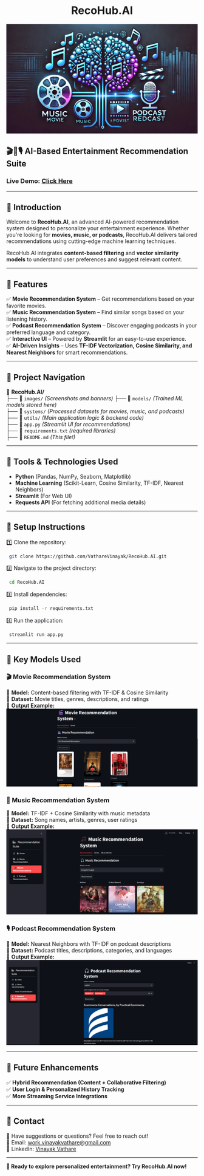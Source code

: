 <h1 align="center">RecoHub.AI</h1>

![RecoHub.AI Banner](./images/banner.webp)

## 🎬🎵🎙️ AI-Based Entertainment Recommendation Suite  

### Live Demo: [Click Here](#) 

---

## 📌 Introduction  
Welcome to **RecoHub.AI**, an advanced AI-powered recommendation system designed to personalize your entertainment experience. Whether you're looking for **movies, music, or podcasts**, RecoHub.AI delivers tailored recommendations using cutting-edge machine learning techniques.

RecoHub.AI integrates **content-based filtering** and **vector similarity models** to understand user preferences and suggest relevant content.

---

## 📌 Features  
✅ **Movie Recommendation System** – Get recommendations based on your favorite movies.  
✅ **Music Recommendation System** – Find similar songs based on your listening history.  
✅ **Podcast Recommendation System** – Discover engaging podcasts in your preferred language and category.  
✅ **Interactive UI** – Powered by **Streamlit** for an easy-to-use experience.  
✅ **AI-Driven Insights** – Uses **TF-IDF Vectorization, Cosine Similarity, and Nearest Neighbors** for smart recommendations.  

---

## 📌 Project Navigation  
📂 **RecoHub.AI/**  
 ├── 📁 `images/` *(Screenshots and banners)* 
 ├── 📁 `models/` *(Trained ML models stored here)*  
 ├── 📁 `systems/` *(Processed datasets for movies, music, and podcasts)*  
 ├── 📁 `utils/` *(Main application logic & backend code)*  
 ├── 📄 `app.py` *(Streamlit UI for recommendations)*  
 ├── 📄 `requirements.txt` *(required libraries)*  
 ├── 📄 `README.md` *(This file!)*  

---

## 📌 Tools & Technologies Used  
- **Python** (Pandas, NumPy, Seaborn, Matplotlib)  
- **Machine Learning** (Scikit-Learn, Cosine Similarity, TF-IDF, Nearest Neighbors)  
- **Streamlit** (For Web UI)  
- **Requests API** (For fetching additional media details)  

---

## 📌 Setup Instructions  
1️⃣ Clone the repository:
```bash
 git clone https://github.com/VathareVinayak/RecoHub.AI.git
```

2️⃣ Navigate to the project directory:
```bash
 cd RecoHub.AI
```

3️⃣ Install dependencies:
```bash
 pip install -r requirements.txt
```

4️⃣ Run the application:
```bash
 streamlit run app.py
```

---

## 📌 Key Models Used  
### 🎬 Movie Recommendation System  
🔹 **Model:** Content-based filtering with TF-IDF & Cosine Similarity  
🔹 **Dataset:** Movie titles, genres, descriptions, and ratings  
🔹 **Output Example:**  
![Movie Recommendation](./images/movie_recommendation.png)  

### 🎵 Music Recommendation System  
🔹 **Model:** TF-IDF + Cosine Similarity with music metadata  
🔹 **Dataset:** Song names, artists, genres, user ratings  
🔹 **Output Example:**  
![Music Recommendation](./images/music_recommendation_system.png)  

### 🎙️ Podcast Recommendation System  
🔹 **Model:** Nearest Neighbors with TF-IDF on podcast descriptions  
🔹 **Dataset:** Podcast titles, descriptions, categories, and languages  
🔹 **Output Example:**  
![Podcast Recommendation](./images/Podcast_Recommendation_System.png)  

---

## 🚀 Future Enhancements  
✅ **Hybrid Recommendation (Content + Collaborative Filtering)**  
✅ **User Login & Personalized History Tracking**  
✅ **More Streaming Service Integrations**  

---

## 📌 Contact  
💬 Have suggestions or questions? Feel free to reach out!  
📧 Email: work.vinayakvathare@gmail.com  
🔗 LinkedIn: [Vinayak Vathare](https://www.linkedin.com/in/vinayak-vathare-4bb135279/)

---

**🚀 Ready to explore personalized entertainment? Try RecoHub.AI now!**  
